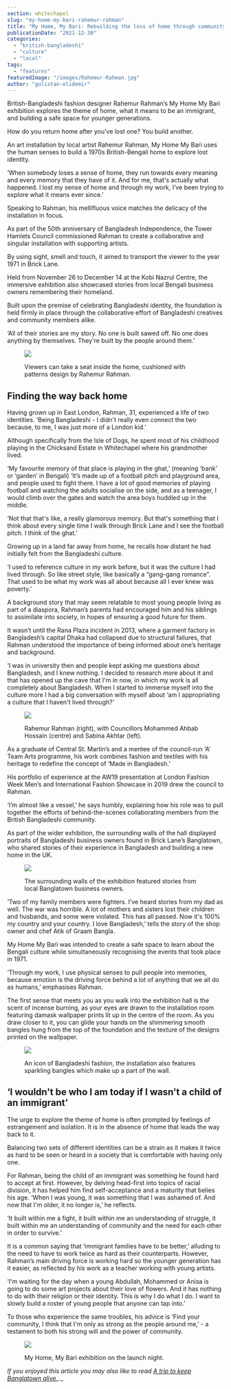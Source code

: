 ```yaml
---
section: whitechapel
slug: "my-home-my-bari-rahemur-rahman"
title: "My Home, My Bari: Rebuilding the loss of home through community"
publicationDate: "2021-12-30"
categories: 
  - "british-bangladeshi"
  - "culture"
  - "local"
tags: 
  - "features"
featuredImage: "/images/Rahemur-Rahman.jpg"
author: "gulistan-elidemir"
---
```


British-Bangladeshi fashion designer Rahemur Rahman’s My Home My Bari exhibition explores the theme of home, what it means to be an immigrant, and building a safe space for younger generations.

How do you return home after you’ve lost one? You build another.

An art installation by local artist Rahemur Rahman, My Home My Bari uses the human senses to build a 1970s British-Bengali home to explore lost identity.

‘When somebody loses a sense of home, they run towards every meaning and every memory that they have of it. And for me, that's actually what happened. I lost my sense of home and through my work, I’ve been trying to explore what it means ever since.’

Speaking to Rahman, his mellifluous voice matches the delicacy of the installation in focus. 

As part of the 50th anniversary of Bangladesh Independence, the Tower Hamlets Council commissioned Rahman to create a collaborative and singular installation with supporting artists. 

By using sight, smell and touch, it aimed to transport the viewer to the year 1971 in Brick Lane.

Held from November 26 to December 14 at the Kobi Nazrul Centre, the immersive exhibition also showcased stories from local Bengali business owners remembering their homeland.

Built upon the premise of celebrating Bangladeshi identity, the foundation is held firmly in place through the collaborative effort of Bangladeshi creatives and community members alike. 

‘All of their stories are my story. No one is built sawed off. No one does anything by themselves. They're built by the people around them.’ 

<figure>

![](/images/Installation-close-up-1024x683.jpg)

<figcaption>

Viewers can take a seat inside the home, cushioned with patterns design by Rahemur Rahman.

</figcaption>

</figure>

## Finding the way back home

Having grown up in East London, Rahman, 31, experienced a life of two identities. ‘Being Bangladeshi - I didn't really even connect the two because, to me, I was just more of a London kid.’

Although specifically from the Isle of Dogs, he spent most of his childhood playing in the Chicksand Estate in Whitechapel where his grandmother lived. 

‘My favourite memory of that place is playing in the ghat,’ (meaning ‘bank’ or ‘garden’ in Bengali) ‘It’s made up of a football pitch and playground area, and people used to fight there. I have a lot of good memories of playing football and watching the adults socialise on the side, and as a teenager, I would climb over the gates and watch the area boys huddled up in the middle. 

‘Not that that's like, a really glamorous memory. But that's something that I think about every single time I walk through Brick Lane and I see the football pitch. I think of the ghat.’

Growing up in a land far away from home, he recalls how distant he had initially felt from the Bangladeshi culture. 

‘I used to reference culture in my work before, but it was the culture I had lived through. So like street style, like basically a “gang-gang romance”. That used to be what my work was all about because all I ever knew was poverty.’

A background story that may seem relatable to most young people living as part of a diaspora, Rahman’s parents had encouraged him and his siblings to assimilate into society, in hopes of ensuring a good future for them. 

It wasn’t until the Rana Plaza incident in 2013, where a garment factory in Bangladesh’s capital Dhaka had collapsed due to structural failures, that Rahman understood the importance of being informed about one’s heritage and background.

‘I was in university then and people kept asking me questions about Bangladesh, and I knew nothing. I decided to research more about it and that has opened up the cave that I'm in now, in which my work is all completely about Bangladesh. When I started to immerse myself into the culture more I had a big conversation with myself about ‘am I appropriating a culture that I haven't lived through?’

<figure>

![](/images/Rahemur-Rahman-Councillors-Sabina-Akhtar-Mohammed-Hossain-1024x683.jpg)

<figcaption>

Rahemur Rahman (right), with Councillors Mohammed Ahbab Hossain (centre) and Sabina Akhtar (left).

</figcaption>

</figure>

As a graduate of Central St. Martin’s and a mentee of the council-run ‘A’ Team Arts programme, his work combines fashion and textiles with his heritage to redefine the concept of ‘Made in Bangladesh.’ 

His portfolio of experience at the AW19 presentation at London Fashion Week Men’s and International Fashion Showcase in 2019 drew the council to Rahman.

‘I’m almost like a vessel,’ he says humbly, explaining how his role was to pull together the efforts of behind-the-scenes collaborating members from the British Bangladeshi community. 

As part of the wider exhibition, the surrounding walls of the hall displayed portraits of Bangladeshi business owners found in Brick Lane’s Banglatown, who shared stories of their experience in Bangladesh and building a new home in the UK. 

<figure>

![](/images/Viewer-looking-at-Graam-Bangla-1024x683.jpg)

<figcaption>

The surrounding walls of the exhibition featured stories from local Banglatown business owners.

</figcaption>

</figure>

‘Two of my family members were fighters. I’ve heard stories from my dad as well. The war was horrible. A lot of mothers and sisters lost their children and husbands, and some were violated. This has all passed. Now it's 100% my country and your country. I love Bangladesh,’ tells the story of the shop owner and chef Atik of Graam Bangla.

My Home My Bari was intended to create a safe space to learn about the Bengali culture while simultaneously recognising the events that took place in 1971.

‘Through my work, I use physical senses to pull people into memories, because emotion is the driving force behind a lot of anything that we all do as humans,’ emphasises Rahman.

The first sense that meets you as you walk into the exhibition hall is the scent of incense burning, as your eyes are drawn to the installation room featuring damask wallpaper prints lit up in the centre of the room. As you draw closer to it, you can glide your hands on the shimmering smooth bangles hung from the top of the foundation and the texture of the designs printed on the wallpaper.

<figure>

![](/images/Close-up-of-bangles-1024x683.jpg)

<figcaption>

An icon of Bangladeshi fashion, the installation also features sparkling bangles which make up a part of the wall.

</figcaption>

</figure>

## ‘I wouldn't be who I am today if I wasn't a child of an immigrant’ 

The urge to explore the theme of home is often prompted by feelings of estrangement and isolation. It is in the absence of home that leads the way back to it.

Balancing two sets of different identities can be a strain as it makes it twice as hard to be seen or heard in a society that is comfortable with having only one. 

For Rahman, being the child of an immigrant was something he found hard to accept at first. However, by delving head-first into topics of racial division, it has helped him find self-acceptance and a maturity that belies his age. ‘When I was young, it was something that I was ashamed of. And now that I'm older, it no longer is,’ he reflects.

‘It built within me a fight, it built within me an understanding of struggle, it built within me an understanding of community and the need for each other in order to survive.’

It is a common saying that ‘immigrant families have to be better,’ alluding to the need to have to work twice as hard as their counterparts. However, Rahman’s main driving force is working hard so the younger generation has it easier, as reflected by his work as a teacher working with young artists.

‘I'm waiting for the day when a young Abdullah, Mohammed or Anisa is going to do some art projects about their love of flowers. And it has nothing to do with their religion or their identity. This is why I do what I do. I want to slowly build a roster of young people that anyone can tap into.’

To those who experience the same troubles, his advice is ‘Find your community, I think that I'm only as strong as the people around me,’ - a testament to both his strong will and the power of community.

<figure>

![](/images/Viewers-of-the-exhibition-1024x683.jpg)

<figcaption>

My Home, My Bari exhibition on the launch night.

</figcaption>

</figure>

__If you enjoyed this article you may also like to read_ [_A trip to keep Banglatown alive_](https://whitechapellondon.co.uk/trip-through-banglatown/)_.__
